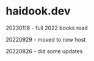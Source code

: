 # haidook.dev

20230118 - full 2022 books read

20220929 - moved to new host

20220826 - did some updates
